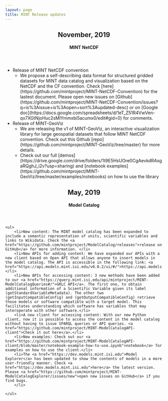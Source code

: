 ```yaml
---
layout: page
title: MINT Release updates
---
```


<section id="overview">
    <header class="major">
    <h2>November, 2019</h2>
        <h4>MINT NetCDF</h4>
    </header>
    <ul>
        <li>Release of MINT NetCDF convention
        	<ul>
        		<li> We propose a self-describing data format for structured gridded datasets for MINT data catalog and visualization based on the NetCDF and the CF convention. Check [here] (https://github.com/mintproject/MINT-NetCDF-Convention) for the lastest document. Please open new issues on [Github](https://github.com/mintproject/MINT-NetCDF-Convention/issues?q=is%3Aissue+is%3Aopen+sort%3Aupdated-desc) or on [Google doc](https://docs.google.com/spreadsheets/d/1eT_Z51R4VwVen-qx7XGtNjoHuc2sMlYmmxbi5acumx0/edit#gid=0) for comments.
        	</ul>
        <li>Release of MINT-GeoViz
        	<ul>
	        	<li> We are releasing the v1 of MINT-GeoViz, an interactive visualization library for large geospatial datasets that follow MINT NetCDF convention. Check out this Github [repo](https://github.com/mintproject/MINT-GeoViz/tree/master) for more details.
	        	<li> Check out our full [demos](https://drive.google.com/drive/folders/1t9E5HsUOre0CgAevkdRAxgaRQghJ_i2v?usp=sharing) and [notebook examples](https://github.com/mintproject/MINT-GeoViz/tree/master/examples/notebooks) on how to use the library        	</ul>     
        </ul>
</section>

<section id="overview">
    <header class="major">
	    <h2>May, 2019</h2>
        <h4>Model Catalog</h4>
	</header>
    
    <ul>
        <li>New content: The MINT model catalog has been expanded to include a semantic representation of units, scientific variables and links to Wikidata. Check the <a href="https://github.com/mintproject/ModelCatalog/releases">release on GitHub</a> for more information. </li>
        <li>New APIs for adding content: We have expanded our APIs with a new client based on Open API that allows anyone to insert models in the model catalog. The API is accessible in the following link: <a href="https://api.models.mint.isi.edu/v0.0.2/ui/#/">https://api.models.mint.isi.edu/v0.0.2/ui/#/</a></li>
        <li>New APIs for accessing content: 3 new methods have been added to our <a href="https://query.mint.isi.edu/api/mintproject/MINT-ModelCatalogQueries#/">GRLC API</a>. The first one, to obtain additional information of a Scientific Variable given its label (getStandardVariableMetadata). The other two (getInputCompatibleConfig) and (getOutputCompatibleConfig) retrieve those models or software compatible with a target model. This facilitates understanding which software has variables that may interoperate with other software.</li>
        <li>A new client for accessing content: With our new Python client, now it is possible to access the content in the model catalog without having to issue SPARQL queries or API queries. <a href="https://github.com/mintproject/MINT-ModelCatalogAPI-client">Check it out here</a>.</li>
        <li>New examples: Check out our <a href="https://github.com/mintproject/MINT-ModelCatalogAPI-client/blob/master/notebook-example-how-to-use.ipynb">notebook</a> for examples on how to use the client.</li>
        <li>The <a href="https://dev.models.mint.isi.edu">Model Explorer</a> has been updated to show the contents of models in a more user-friendly manner. Check <a href="https://dev.models.mint.isi.edu">here</a> the latest version. Please <a href="https://github.com/mintproject/MINT-ModelCatalogExplorer/issues/new">open new issues on GitHub</a> if you find bugs.
        </li>
        
    </ul>
    
</section>